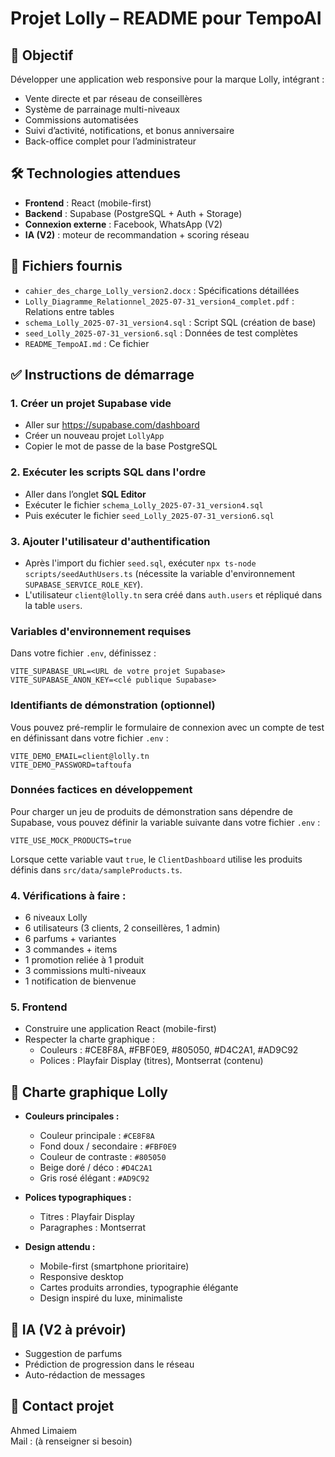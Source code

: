 # Projet Lolly – README pour TempoAI

## 🎯 Objectif
Développer une application web responsive pour la marque Lolly, intégrant :
- Vente directe et par réseau de conseillères
- Système de parrainage multi-niveaux
- Commissions automatisées
- Suivi d’activité, notifications, et bonus anniversaire
- Back-office complet pour l’administrateur

## 🛠️ Technologies attendues
- **Frontend** : React (mobile-first)
- **Backend** : Supabase (PostgreSQL + Auth + Storage)
- **Connexion externe** : Facebook, WhatsApp (V2)
- **IA (V2)** : moteur de recommandation + scoring réseau

## 📁 Fichiers fournis
- `cahier_des_charge_Lolly_version2.docx` : Spécifications détaillées
- `Lolly_Diagramme_Relationnel_2025-07-31_version4_complet.pdf` : Relations entre tables
- `schema_Lolly_2025-07-31_version4.sql` : Script SQL (création de base)
- `seed_Lolly_2025-07-31_version6.sql` : Données de test complètes
- `README_TempoAI.md` : Ce fichier

## ✅ Instructions de démarrage

### 1. Créer un projet Supabase vide
- Aller sur https://supabase.com/dashboard
- Créer un nouveau projet `LollyApp`
- Copier le mot de passe de la base PostgreSQL

### 2. Exécuter les scripts SQL dans l'ordre
- Aller dans l’onglet **SQL Editor**
- Exécuter le fichier `schema_Lolly_2025-07-31_version4.sql`
- Puis exécuter le fichier `seed_Lolly_2025-07-31_version6.sql`

### 3. Ajouter l'utilisateur d'authentification
- Après l'import du fichier `seed.sql`, exécuter `npx ts-node scripts/seedAuthUsers.ts`
  (nécessite la variable d'environnement `SUPABASE_SERVICE_ROLE_KEY`).
- L'utilisateur `client@lolly.tn` sera créé dans `auth.users` et répliqué dans la table `users`.

### Variables d'environnement requises
Dans votre fichier `.env`, définissez :

```
VITE_SUPABASE_URL=<URL de votre projet Supabase>
VITE_SUPABASE_ANON_KEY=<clé publique Supabase>
```

### Identifiants de démonstration (optionnel)
Vous pouvez pré-remplir le formulaire de connexion avec un compte de test en définissant dans votre fichier `.env` :

```
VITE_DEMO_EMAIL=client@lolly.tn
VITE_DEMO_PASSWORD=taftoufa
```

### Données factices en développement
Pour charger un jeu de produits de démonstration sans dépendre de Supabase, vous pouvez définir la variable suivante dans votre fichier `.env` :

```
VITE_USE_MOCK_PRODUCTS=true
```

Lorsque cette variable vaut `true`, le `ClientDashboard` utilise les produits définis dans `src/data/sampleProducts.ts`.

### 4. Vérifications à faire :
- 6 niveaux Lolly
- 6 utilisateurs (3 clients, 2 conseillères, 1 admin)
- 6 parfums + variantes
- 3 commandes + items
- 1 promotion reliée à 1 produit
- 3 commissions multi-niveaux
- 1 notification de bienvenue

### 5. Frontend
- Construire une application React (mobile-first)
- Respecter la charte graphique :
  - Couleurs : #CE8F8A, #FBF0E9, #805050, #D4C2A1, #AD9C92
  - Polices : Playfair Display (titres), Montserrat (contenu)


## 🎨 Charte graphique Lolly

- **Couleurs principales :**
  - Couleur principale : `#CE8F8A`
  - Fond doux / secondaire : `#FBF0E9`
  - Couleur de contraste : `#805050`
  - Beige doré / déco : `#D4C2A1`
  - Gris rosé élégant : `#AD9C92`

- **Polices typographiques :**
  - Titres : Playfair Display
  - Paragraphes : Montserrat

- **Design attendu :**
  - Mobile-first (smartphone prioritaire)
  - Responsive desktop
  - Cartes produits arrondies, typographie élégante
  - Design inspiré du luxe, minimaliste


## 🧠 IA (V2 à prévoir)
- Suggestion de parfums
- Prédiction de progression dans le réseau
- Auto-rédaction de messages

## 📌 Contact projet
Ahmed Limaiem  
Mail : (à renseigner si besoin)
